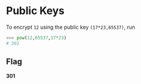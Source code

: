 # Public Keys
To encrypt `12` using the public key `(17*23,65537)`, run
```python
>>> pow(12,65537,17*23)
# 301
```
## Flag
**301**
